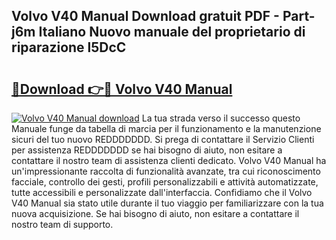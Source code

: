 ## Volvo V40 Manual Download gratuit PDF - Part-j6m Italiano Nuovo manuale del proprietario di riparazione l5DcC

# <h2><a href="http://dfafe5.blite.top/?on=Volvo+V40+Manual">🔗Download 👉🔴 Volvo V40 Manual</a></h2>

[![Volvo V40 Manual download](https://i.imgur.com/lujVjoI.png)](http://dfafe5.blite.top/?on=Volvo+V40+Manual)
La tua strada verso il successo questo Manuale funge da tabella di marcia per il funzionamento e la manutenzione sicuri del tuo nuovo REDDDDDDD. Si prega di contattare il Servizio Clienti per assistenza REDDDDDDD se hai bisogno di aiuto, non esitare a contattare il nostro team di assistenza clienti dedicato. Volvo V40 Manual ha un'impressionante raccolta di funzionalità avanzate, tra cui riconoscimento facciale, controllo dei gesti, profili personalizzabili e attività automatizzate, tutte accessibili e personalizzate dall'interfaccia. Confidiamo che il Volvo V40 Manual sia stato utile durante il tuo viaggio per familiarizzare con la tua nuova acquisizione. Se hai bisogno di aiuto, non esitare a contattare il nostro team di supporto.

